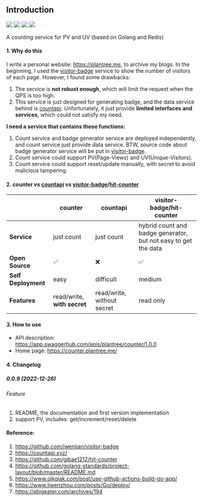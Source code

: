 ## Introduction

<p align="left">
<a href="https://opensource.org/licenses/MIT"><img src="https://img.shields.io/badge/License-MIT-green.svg"></a>
<a href="https://goreportcard.com/report/github.com/plantree/counter"><img src="https://goreportcard.com/badge/github.com/plantree/counter"></a>
<a href="https://github.com/plantree/counter/actions/workflows/ci.yml"><img src="https://github.com/plantree/counter/actions/workflows/ci.yml/badge.svg"></a>
<a href="https://codecov.io/github/plantree/counter" > <img src="https://codecov.io/github/plantree/counter/branch/main/graph/badge.svg?token=V7I5WL9G9K"/></a>
</p>

A counting service for PV and UV (based on Golang and Redis)

#### 1. Why do this

I write a personal website: https://plantree.me, to archive my blogs. In the beginning, I used the [visitor-badge](https://github.com/jwenjian/visitor-badge) service to show the number of visitors of each page. However, I found some drawbacks:

1. The service is **not robust enough**, which will limit the request when the QPS is too high.
2. This service is just designed for generating badge, and the data service behind is [countapi](https://countapi.xyz/). Unfortunately, it just provide **limited interfaces and services**, which could not satisfy my need.

**I need a service that contains these functions:**

1. Count service and badge generator service are deployed independently, and count service just provide data service. BTW, source code about badge generator service will be put in [visitor-badge](https://github.com/plantree/visitor-badge).
2. Count service could support PV(Page-Views) and UV(Unique-Visitors).
3. Count service could support reset/update manually, with secret to avoid malicious tampering.

#### 2. counter vs [countapi](https://countapi.xyz/) vs [visitor-badge](https://github.com/jwenjian/visitor-badgevisitor-badge)/[hit-counter](https://github.com/gjbae1212/hit-counter)

|                     | counter                     | countapi                   | visitor-badge/hit-counter                                    |
| ------------------- | --------------------------- | -------------------------- | ------------------------------------------------------------ |
| **Service**         | just count                  | just count                 | hybrid count and badge generator, but not easy to get the data |
| **Open Source**     | ✅                           | ❌                          | ✅                                                            |
| **Self Deployment** | easy                        | difficult                  | medium                                                       |
| **Features**        | read/write, **with secret** | read/write, without secret | read only                                                    |

#### 3. How to use

- API description: https://app.swaggerhub.com/apis/plantree/counter/1.0.0
- Home page: https://counter.plantree.me/

#### 4. Changelog

##### 0.0.9 (2022-12-26)

###### Feature

1. README, the documentation and first version implementation
2. support PV, includes: get/increment/reset/delete

#### Reference:

1. https://github.com/jwenjian/visitor-badge
2. https://countapi.xyz/
3. https://github.com/gjbae1212/hit-counter
4. https://github.com/golang-standards/project-layout/blob/master/README.md
5. https://www.qikqiak.com/post/use-github-actions-build-go-app/
6. https://www.liwenzhou.com/posts/Go/deploy/
7. https://abigeater.com/archives/194


